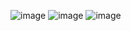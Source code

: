 ![image](https://github.com/thepravinsingh/layout/assets/115940781/410cb294-59b4-4ba7-b90a-8379eb4011c1)
![image](https://github.com/thepravinsingh/layout/assets/115940781/8b02a729-d319-4859-a861-25a7e94b26a4)
![image](https://github.com/thepravinsingh/layout/assets/115940781/f46229b7-818c-40c8-af2a-1d26b52e57a2)


